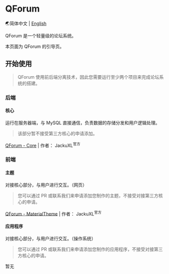 # QForum

🌏简体中文 | [English](https://github.com/JackuXL/QForum/blob/main/README_EN.md)

QForum 是一个轻量级的论坛系统。

本页面为 QForum 的引导页。

## 开始使用

> QForum 使用前后端分离技术，因此您需要运行至少两个项目来完成论坛系统的搭建。

### 后端

#### 核心

运行在服务器端，与 MySQL 直接通信，负责数据的存储分发和用户逻辑处理。

> 该部分暂不接受第三方核心的申请添加。

[QForum - Core](https://github.com/JackuXL/QForum-Core) | 作者： JackuXL<sup>官方</sup>

### 前端

#### 主题

对接核心部分，与用户进行交互。（网页）

> 您可以通过 PR 或联系我们来申请添加您制作的主题，不接受对接第三方核心的申请。

[QForum - MaterialTheme](https://github.com/JackuXL/QForum-MaterialTheme) | 作者： JackuXL<sup>官方</sup>

#### 应用程序

对接核心部分，与用户进行交互。（操作系统）

> 您可以通过 PR 或联系我们来申请添加您制作的应用程序，不接受对接第三方核心的申请。

暂无
